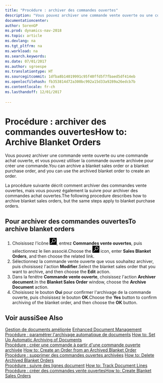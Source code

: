 ```yaml
---
title: "Procédure : archiver des commandes ouvertes"
description: "Vous pouvez archiver une commande vente ouverte ou une commande achat ouverte, et vous pouvez utiliser la commande ouverte archivée pour créer une commande."
documentationcenter: 
author: SorenGP
ms.prod: dynamics-nav-2018
ms.topic: article
ms.devlang: na
ms.tgt_pltfrm: na
ms.workload: na
ms.search.keywords: 
ms.date: 07/01/2017
ms.author: sgroespe
ms.translationtype: HT
ms.sourcegitcommit: 1dfba8b14019991c95f40ffd5f7fbaed5df414eb
ms.openlocfilehash: fb353814d72a300bc992a15d33a9289a26edcb7b
ms.contentlocale: fr-ch
ms.lasthandoff: 12/01/2017

---
```

# <a name="how-to-archive-blanket-orders"></a><span data-ttu-id="c2931-103">Procédure : archiver des commandes ouvertes</span><span class="sxs-lookup"><span data-stu-id="c2931-103">How to: Archive Blanket Orders</span></span>
<span data-ttu-id="c2931-104">Vous pouvez archiver une commande vente ouverte ou une commande achat ouverte, et vous pouvez utiliser la commande ouverte archivée pour créer une commande.</span><span class="sxs-lookup"><span data-stu-id="c2931-104">You can archive a blanket sales order or a blanket purchase order, and you can use the archived blanket order to create an order.</span></span>  

<span data-ttu-id="c2931-105">La procédure suivante décrit comment archiver des commandes vente ouvertes, mais vous pouvez également la suivre pour archiver des commandes achat ouvertes.</span><span class="sxs-lookup"><span data-stu-id="c2931-105">The following procedure describes how to archive blanket sales orders, but the same steps apply to blanket purchase orders.</span></span>  

## <a name="to-archive-blanket-orders"></a><span data-ttu-id="c2931-106">Pour archiver des commandes ouvertes</span><span class="sxs-lookup"><span data-stu-id="c2931-106">To archive blanket orders</span></span>  

1.  <span data-ttu-id="c2931-107">Choisissez l'icône ![Page ou état pour la recherche](../../media/ui-search/search_small.png "icône Page ou état pour la recherche"), entrez **Commandes vente ouvertes**, puis sélectionnez le lien associé.</span><span class="sxs-lookup"><span data-stu-id="c2931-107">Choose the ![Search for Page or Report](../../media/ui-search/search_small.png "Search for Page or Report icon") icon, enter **Sales Blanket Orders**, and then choose the related link.</span></span>  
2.  <span data-ttu-id="c2931-108">Sélectionnez la commande vente ouverte que vous souhaitez archiver, puis choisissez l'action **Modifier**.</span><span class="sxs-lookup"><span data-stu-id="c2931-108">Select the blanket sales order that you want to archive, and then choose the **Edit** action.</span></span>  
3.  <span data-ttu-id="c2931-109">Dans la fenêtre **Commande vente ouverte**, choisissez l'action **Archiver document**.</span><span class="sxs-lookup"><span data-stu-id="c2931-109">In the **Blanket Sales Order** window, choose the **Archive Document** action.</span></span>  
4.  <span data-ttu-id="c2931-110">Choisissez le bouton **Oui** pour confirmer l'archivage de la commande ouverte, puis choisissez le bouton **OK**.</span><span class="sxs-lookup"><span data-stu-id="c2931-110">Choose the **Yes** button to confirm archiving of the blanket order, and then choose the **OK** button.</span></span>  

## <a name="see-also"></a><span data-ttu-id="c2931-111">Voir aussi</span><span class="sxs-lookup"><span data-stu-id="c2931-111">See Also</span></span>  
 <span data-ttu-id="c2931-112">[Gestion de documents améliorée](enhanced-document-management.md) </span><span class="sxs-lookup"><span data-stu-id="c2931-112">[Enhanced Document Management](enhanced-document-management.md) </span></span>  
 <span data-ttu-id="c2931-113">[Procédure : paramétrer l'archivage automatique de documents](how-to-set-up-automatic-archiving-of-documents.md) </span><span class="sxs-lookup"><span data-stu-id="c2931-113">[How to: Set Up Automatic Archiving of Documents](how-to-set-up-automatic-archiving-of-documents.md) </span></span>  
 <span data-ttu-id="c2931-114">[Procédure : créer une commande à partir d'une commande ouverte archivée](how-to-create-an-order-from-an-archived-blanket-order.md) </span><span class="sxs-lookup"><span data-stu-id="c2931-114">[How to: Create an Order from an Archived Blanket Order](how-to-create-an-order-from-an-archived-blanket-order.md) </span></span>  
 <span data-ttu-id="c2931-115">[Procédure : supprimer des commandes ouvertes archivées](how-to-delete-archived-blanket-orders.md) </span><span class="sxs-lookup"><span data-stu-id="c2931-115">[How to: Delete Archived Blanket Orders](how-to-delete-archived-blanket-orders.md) </span></span>  
 <span data-ttu-id="c2931-116">[Procédure : suivre des lignes document](how-to-track-document-lines.md) </span><span class="sxs-lookup"><span data-stu-id="c2931-116">[How to: Track Document Lines](how-to-track-document-lines.md) </span></span>  
 [<span data-ttu-id="c2931-117">Procédure : créer des commandes vente ouvertes</span><span class="sxs-lookup"><span data-stu-id="c2931-117">How to: Create Blanket Sales Orders</span></span>](../../sales-how-to-create-blanket-sales-orders.md)  

